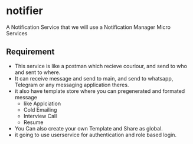 # notifier
A Notification Service that we will use a Notification Manager Micro Services
## Requirement 
- This service is like a postman which recieve couriour, and send to who and sent to where.
- It can receive message and send to main, and send to whatsapp, Telegram or any messaging application theres.
- it also have template store where you can pregenerated and formated message
  - like Applciation
  - Cold Emailing
  - Interview Call
  - Resume
- You Can also create your own Template and Share as global.
- it going to use userservice for authentication and role based login. 
